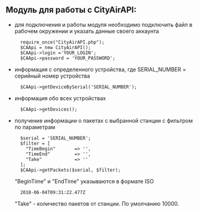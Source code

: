 Модуль для работы с CityAirAPI:
--------------------------

* для подключения и работы модуля необходимо подключить файл в рабочем окружении и указать данные своего аккаунта

    	require_once("CityAirAPI.php");
    	$CAApi = new CityAirAPI();
    	$CAApi->login ='YOUR_LOGIN';
    	$CAApi->password = 'YOUR_PASSWORD';

* информация с определенного устройства, где SERIAL_NUMBER = серийный номер устройства

    	$CAApi->getDeviceBySerial('SERIAL_NUMBER');

* информация обо всех устройствах 
 
        $CAApi->getDevices();
    
* получение информации о пакетах с выбранной станции с фильтром по параметрам

        $serial = 'SERIAL_NUMBER';
    	$filter = [
    	  "TimeBegin"       => '',
    	  "TimeEnd"         => '',
    	  "Take"            => ''
    	];
    	$CAApi->getPackets($serial, $filter);
    "BeginTime" и "EndTime" указываются в формате ISO 
        
        2018-06-04T09:31:22.477Z    	
    "Take" - количество пакетов от станции. По умолчанию 10000.

